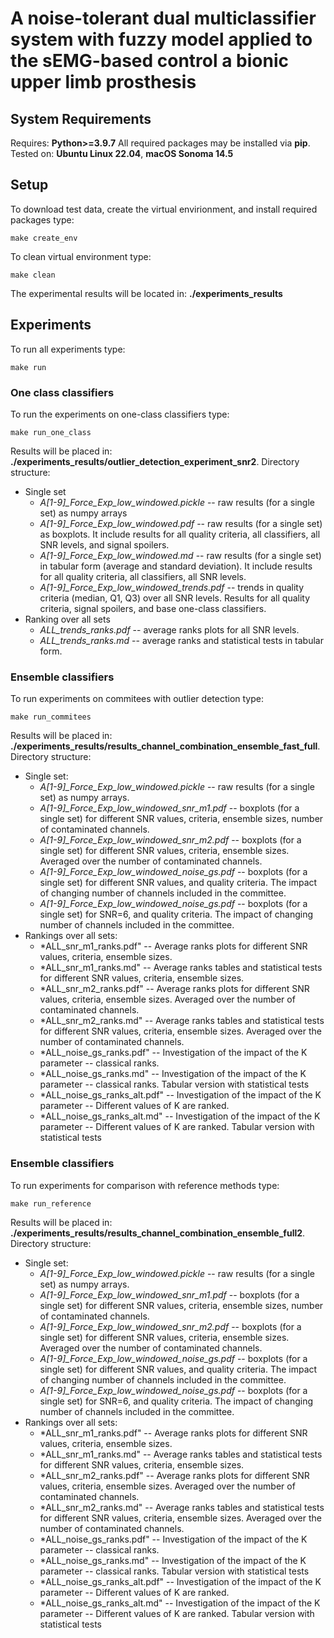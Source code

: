 # A noise-tolerant dual multiclassifier system with fuzzy model applied to the sEMG-based control a bionic upper limb prosthesis

## System Requirements

Requires: __Python>=3.9.7__
All required packages may be installed via __pip__.
Tested on: __Ubuntu Linux 22.04__, __macOS  Sonoma 14.5__

## Setup
To download test data, create the virtual envirionment, and install required packages type:
```
make create_env
```
To clean virtual environment type:
```
make clean
```

The experimental results will be located in: __./experiments\_results__

## Experiments

To run all experiments type:
```
make run
```

### One class classifiers

To run the experiments on one-class classifiers type:
```
make run_one_class
```

Results will be placed in: __./experiments\_results/outlier\_detection\_experiment\_snr2__.
Directory structure:

  + Single set
    + *A[1-9]_Force_Exp_low_windowed.pickle* -- raw results (for a single set) as numpy arrays
    + *A[1-9]_Force_Exp_low_windowed.pdf* -- raw results (for a single set) as boxplots. It include results for all quality criteria, all classifiers, all SNR levels, and signal spoilers.
    + *A[1-9]_Force_Exp_low_windowed.md* -- raw results (for a single set) in tabular form (average and standard deviation). It include results for all quality criteria, all classifiers, all SNR levels.
    + *A[1-9]_Force_Exp_low_windowed_trends.pdf* -- trends in quality criteria (median, Q1, Q3) over all SNR levels. Results for all quality criteria, signal spoilers, and base one-class classifiers.
  + Ranking over all sets
    + *ALL_trends_ranks.pdf* -- average ranks plots for all SNR levels.
    + *ALL_trends_ranks.md* -- average ranks and statistical tests in tabular form.


### Ensemble classifiers

To run experiments on commitees with outlier detection type:
```
make run_commitees
```

Results will be placed in: __./experiments\_results/results\_channel\_combination\_ensemble\_fast\_full__.
Directory structure:

  + Single set:
    + *A[1-9]_Force_Exp_low_windowed.pickle* -- raw results (for a single set) as numpy arrays.
    + *A[1-9]_Force_Exp_low_windowed_snr_m1.pdf* -- boxplots (for a single set) for different SNR values, criteria, ensemble sizes, number of contaminated channels.
    + *A[1-9]_Force_Exp_low_windowed_snr_m2.pdf* -- boxplots (for a single set) for different SNR values, criteria, ensemble sizes.  Averaged over the number of contaminated channels.
    + *A[1-9]_Force_Exp_low_windowed_noise_gs.pdf* -- boxplots (for a single set) for different SNR values, and quality criteria. The impact of changing number of channels included in the committee.
    + *A[1-9]_Force_Exp_low_windowed_noise_gs.pdf* -- boxplots (for a single set) for SNR=6, and quality criteria. The impact of changing number of channels included in the committee.
  + Rankings over all sets:
    + *ALL_snr_m1_ranks.pdf" -- Average ranks plots for different SNR values, criteria, ensemble sizes. 
    + *ALL_snr_m1_ranks.md" -- Average ranks tables and statistical tests for different SNR values, criteria, ensemble sizes.  
    + *ALL_snr_m2_ranks.pdf" -- Average ranks plots for different SNR values, criteria, ensemble sizes.  Averaged over the number of contaminated channels.
    + *ALL_snr_m2_ranks.md" -- Average ranks tables and statistical tests for different SNR values, criteria, ensemble sizes. Averaged over the number of contaminated channels.
    + *ALL_noise_gs_ranks.pdf" -- Investigation of the impact of the K parameter -- classical ranks.  
    + *ALL_noise_gs_ranks.md" -- Investigation of the impact of the K parameter -- classical ranks. Tabular version with statistical tests  
    + *ALL_noise_gs_ranks_alt.pdf" -- Investigation of the impact of the K parameter -- Different values of K are ranked.  
    + *ALL_noise_gs_ranks_alt.md" -- Investigation of the impact of the K parameter -- Different values of K are ranked. Tabular version with statistical tests  
  

### Ensemble classifiers

To run experiments for comparison with reference methods type:
```
make run_reference
```

Results will be placed in: __./experiments\_results/results_channel\_combination\_ensemble\_full2__.
Directory structure:

  + Single set:
    + *A[1-9]_Force_Exp_low_windowed.pickle* -- raw results (for a single set) as numpy arrays.
    + *A[1-9]_Force_Exp_low_windowed_snr_m1.pdf* -- boxplots (for a single set) for different SNR values, criteria, ensemble sizes, number of contaminated channels.
    + *A[1-9]_Force_Exp_low_windowed_snr_m2.pdf* -- boxplots (for a single set) for different SNR values, criteria, ensemble sizes.  Averaged over the number of contaminated channels.
    + *A[1-9]_Force_Exp_low_windowed_noise_gs.pdf* -- boxplots (for a single set) for different SNR values, and quality criteria. The impact of changing number of channels included in the committee.
    + *A[1-9]_Force_Exp_low_windowed_noise_gs.pdf* -- boxplots (for a single set) for SNR=6, and quality criteria. The impact of changing number of channels included in the committee.
  + Rankings over all sets:
    + *ALL_snr_m1_ranks.pdf" -- Average ranks plots for different SNR values, criteria, ensemble sizes. 
    + *ALL_snr_m1_ranks.md" -- Average ranks tables and statistical tests for different SNR values, criteria, ensemble sizes.  
    + *ALL_snr_m2_ranks.pdf" -- Average ranks plots for different SNR values, criteria, ensemble sizes.  Averaged over the number of contaminated channels.
    + *ALL_snr_m2_ranks.md" -- Average ranks tables and statistical tests for different SNR values, criteria, ensemble sizes. Averaged over the number of contaminated channels.
    + *ALL_noise_gs_ranks.pdf" -- Investigation of the impact of the K parameter -- classical ranks.  
    + *ALL_noise_gs_ranks.md" -- Investigation of the impact of the K parameter -- classical ranks. Tabular version with statistical tests  
    + *ALL_noise_gs_ranks_alt.pdf" -- Investigation of the impact of the K parameter -- Different values of K are ranked.  
    + *ALL_noise_gs_ranks_alt.md" -- Investigation of the impact of the K parameter -- Different values of K are ranked. Tabular version with statistical tests  